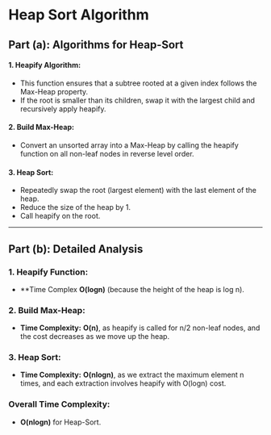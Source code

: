 # Heap Sort Algorithm

## Part (a): Algorithms for Heap-Sort



#### 1. Heapify Algorithm:
- This function ensures that a subtree rooted at a given index follows the Max-Heap property.
- If the root is smaller than its children, swap it with the largest child and recursively apply heapify.

#### 2. Build Max-Heap:
- Convert an unsorted array into a Max-Heap by calling the heapify function on all non-leaf nodes in reverse level order.

#### 3. Heap Sort:
- Repeatedly swap the root (largest element) with the last element of the heap.
- Reduce the size of the heap by 1.
- Call heapify on the root.

---

## Part (b): Detailed Analysis

### 1. Heapify Function:
- **Time Complex               **O(logn)** (because the height of the heap is log n).

### 2. Build Max-Heap:
- **Time Complexity:**         **O(n)**, as heapify is called for n/2 non-leaf nodes, and the cost decreases as we move up the heap.

### 3. Heap Sort:
- **Time Complexity:**         **O(nlogn)**, as we extract the maximum element n times, and each extraction involves heapify with O(logn) cost.

### Overall Time Complexity:
- **O(nlogn)** for Heap-Sort.

